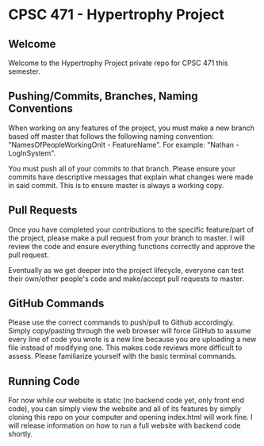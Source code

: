 # CPSC 471 - Hypertrophy Project

## Welcome

Welcome to the Hypertrophy Project private repo for CPSC 471 this semester. 


## Pushing/Commits, Branches, Naming Conventions

When working on any features of the project, you must make a new branch based off master that follows the following naming convention: "NamesOfPeopleWorkingOnIt - FeatureName". For example: 
"Nathan - LogInSystem". 


You must push all of your commits to that branch. Please ensure your commits have descriptive messages that explain what changes were made in said commit. This is to ensure master is always a working copy.


## Pull Requests

Once you have completed your contributions to the specific feature/part of the project, please make a pull request from your branch to master. I will review the code and ensure everything functions correctly and approve the pull request.

Eventually as we get deeper into the project lifecycle, everyone can test their own/other people's code and make/accept pull requests to master.


## GitHub Commands

Please use the correct commands to push/pull to Github accordingly. Simply copy/pasting through the web browser will force GitHub to assume every line of code you wrote is a new line because you are uploading a new file instead of modifying one. This makes code reviews more difficult to assess. Please familiarize yourself with the basic terminal commands.

## Running Code

For now while our website is static (no backend code yet, only front end code), you can simply view the website and all of its features by simply cloning this repo on your computer and opening index.html will work fine. I will release information on how to run a full website with backend code shortly.
